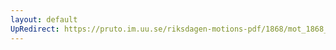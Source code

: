 ```yaml
---
layout: default
UpRedirect: https://pruto.im.uu.se/riksdagen-motions-pdf/1868/mot_1868__ak__118/mot_1868__ak__118-001.pdf
---
```

